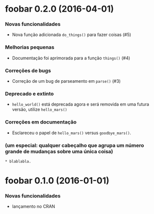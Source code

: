 foobar 0.2.0 (2016-04-01)
=========================

### Novas funcionalidades

  * Nova função adicionada `do_things()` para fazer coisas (#5)

### Melhorias pequenas

  * Documentação foi aprimorada para a função `things()` (#4)

### Correções de bugs

  * Correção de um bug de parseamento em `parse()` (#3)

### Deprecado e extinto

  * `hello_world()` está deprecada agora e será removida em
     uma futura versão, utilize `hello_mars()`

### Correções em documentação

  * Esclareceu o papel de `hello_mars()` versus `goodbye_mars()`.


### (um especial: qualquer cabeçalho que agrupa um número grande de mudanças sobre uma única coisa)

    * blablabla.

foobar 0.1.0 (2016-01-01)
=========================

### Novas funcionalidades

  * lançamento no CRAN
